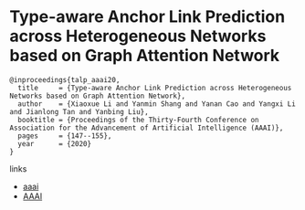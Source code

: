 # Type-aware Anchor Link Prediction across Heterogeneous Networks based on Graph Attention Network

```
@inproceedings{talp_aaai20,
  title     = {Type-aware Anchor Link Prediction across Heterogeneous Networks based on Graph Attention Network},
  author    = {Xiaoxue Li and Yanmin Shang and Yanan Cao and Yangxi Li and Jianlong Tan and Yanbing Liu},
  booktitle = {Proceedings of the Thirty-Fourth Conference on Association for the Advancement of Artificial Intelligence (AAAI)},
  pages	    = {147--155},
  year      = {2020}
}
```

links
- [aaai](https://aaai.org/Papers/AAAI/2020GB/AAAI-LiX.8427.pdf)
- [AAAI](https://aaai.org/ojs/index.php/AAAI/article/view/5345)